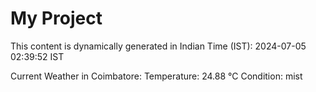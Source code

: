 # My Project

This content is dynamically generated in Indian Time (IST): 2024-07-05 02:39:52 IST


Current Weather in Coimbatore:
Temperature: 24.88 °C
Condition: mist
